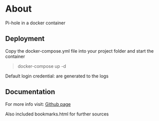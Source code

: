 # About

Pi-hole in a docker container 

## Deployment

Copy the docker-compose.yml file into your project folder and start the container

> docker-compose up -d

Default login credential: are generated to the logs

## Documentation

For more info visit: [Github page](https://github.com/pi-hole/docker-pi-hole)

Also included bookmarks.html for further sources